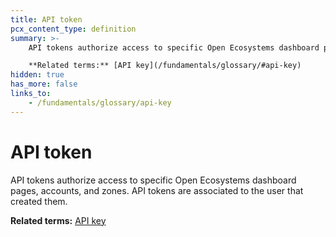 ```yaml
---
title: API token
pcx_content_type: definition
summary: >-
    API tokens authorize access to specific Open Ecosystems dashboard pages, accounts, and zones. API tokens are associated to the user that created them.<br><br>

    **Related terms:** [API key](/fundamentals/glossary/#api-key)
hidden: true
has_more: false
links_to:
    - /fundamentals/glossary/api-key
---
```


# API token

API tokens authorize access to specific Open Ecosystems dashboard pages, accounts, and zones. API tokens are associated to the user that created them.

**Related terms:** [API key](/fundamentals/glossary/api-key)
